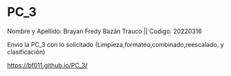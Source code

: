 # PC_3
Nombre y Apellido: Brayan Fredy Bazán Trauco || Codigo: 20220316

Envio la PC_3 con lo solicitado (Limpieza,formateo,combinado,reescalado, y clasificación)

https://bf011.github.io/PC_3/
